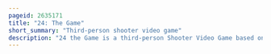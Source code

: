 ```yaml
---
pageid: 2635171
title: "24: The Game"
short_summary: "Third-person shooter video game"
description: "24 the Game is a third-person Shooter Video Game based on the fox Tv Series 24. The Game was developed by sce Studio Cambridge and released by 2k for the Playstation 2. It was announced on March 30 2005 and was released in north America on february 28 2006. The Player controls several Characters from the Tv Series at different Points in the Game. The Missions in the Game involve Elements of third-person Shooter, Driving, and puzzle Games. The musical Score was composed by sean Callery, while the Script was written by Duppy Demetrius and the Series Production Team."
---
```

